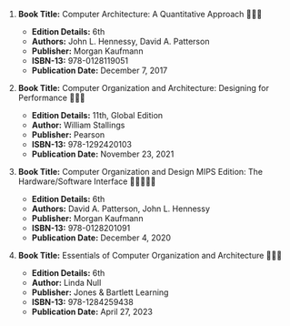 1. **Book Title:** Computer Architecture: A Quantitative Approach 📒🔐✅
   - **Edition Details:** 6th
   - **Authors:** John L. Hennessy, David A. Patterson
   - **Publisher:** Morgan Kaufmann
   - **ISBN-13:** 978-0128119051
   - **Publication Date:** December 7, 2017

2. **Book Title:** Computer Organization and Architecture: Designing for Performance 📒🔐✅
   - **Edition Details:** 11th, Global Edition
   - **Author:** William Stallings
   - **Publisher:** Pearson
   - **ISBN-13:** 978-1292420103
   - **Publication Date:** November 23, 2021

3. **Book Title:** Computer Organization and Design MIPS Edition: The Hardware/Software Interface 🚨🚨🚨🚨🚨
   - **Edition Details:** 6th
   - **Authors:** David A. Patterson, John L. Hennessy
   - **Publisher:** Morgan Kaufmann
   - **ISBN-13:** 978-0128201091
   - **Publication Date:** December 4, 2020

4. **Book Title:** Essentials of Computer Organization and Architecture 📒🔐✅
   - **Edition Details:** 6th
   - **Author:** Linda Null
   - **Publisher:** Jones & Bartlett Learning
   - **ISBN-13:** 978-1284259438
   - **Publication Date:** April 27, 2023
